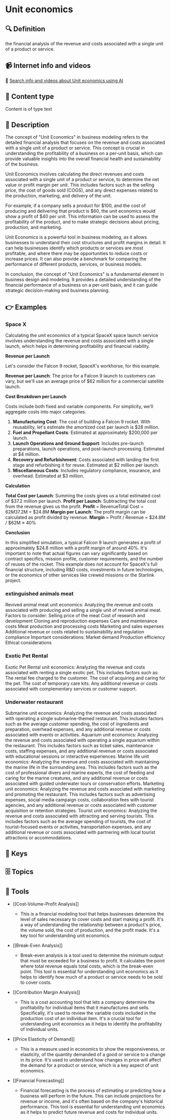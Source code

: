 
# Unit economics


## 🔍 Definition
the financial analysis of the revenue and costs associated with a single unit of a product or service.


## 📹 Internet info and videos
🤖 [Search info and videos about Unit economics using AI](https://www.perplexity.ai/search?q=videos+about+Unit+economics:+the+financial+analysis+of+the+revenue+and+costs+associated+with+a+single+unit+of+a+product+or+service.
)


## 📰 Content type 
Content is of type text

## 📖 Description
  The concept of "Unit Economics" in business modeling refers to the detailed financial analysis that focuses on the revenue and costs associated with a single unit of a product or service. This concept is crucial in understanding the profitability of a business on a per-unit basis, which can provide valuable insights into the overall financial health and sustainability of the business.
  
  Unit Economics involves calculating the direct revenues and costs associated with a single unit of a product or service, to determine the net value or profit margin per unit. This includes factors such as the selling price, the cost of goods sold (COGS), and any direct expenses related to the production, marketing, and delivery of the unit.
  
  For example, if a company sells a product for $100, and the cost of producing and delivering that product is $60, the unit economics would show a profit of $40 per unit. This information can be used to assess the profitability of the product, and to make strategic decisions about pricing, production, and marketing.
  
  Unit Economics is a powerful tool in business modeling, as it allows businesses to understand their cost structures and profit margins in detail. It can help businesses identify which products or services are most profitable, and where there may be opportunities to reduce costs or increase prices. It can also provide a benchmark for comparing the performance of different products, services, or business models.
  
  In conclusion, the concept of "Unit Economics" is a fundamental element in business design and modeling. It provides a detailed understanding of the financial performance of a business on a per-unit basis, and it can guide strategic decision-making and business planning.


## 👉 Examples
  ### Space X
  Calculating the unit economics of a typical SpaceX space launch service involves understanding the revenue and costs associated with a single launch, which helps in determining profitability and financial viability.
  
  **Revenue per Launch**
  
  Let's consider the Falcon 9 rocket, SpaceX's workhorse, for this example.
  
  **Revenue per Launch**: The price for a Falcon 9 launch to customers can vary, but we'll use an average price of $62 million for a commercial satellite launch.
  
  **Cost Breakdown per Launch**
  
  Costs include both fixed and variable components. For simplicity, we'll aggregate costs into major categories.
  1. **Manufacturing Cost**: The cost of building a Falcon 9 rocket. With reusability, let's estimate the amortized cost per launch is $28 million.
  2. **Fuel and Propellant Costs**: Estimated at approximately $200,000 per launch.
  3. **Launch Operations and Ground Support**: Includes pre-launch preparations, launch operations, and post-launch processing. Estimated at $4 million.
  4. **Recovery and Refurbishment**: Costs associated with landing the first stage and refurbishing it for reuse. Estimated at $2 million per launch.
  5. **Miscellaneous Costs**: Includes regulatory compliance, insurance, and overhead. Estimated at $3 million.
  
  **Calculation**
  
  **Total Cost per Launch**: Summing the costs gives us a total estimated cost of $37.2 million per launch.
  **Profit per Launch**: Subtracting the total cost from the revenue gives us the profit.
  **Profit** = RevenueTotal Cost = $62M$37.2M = $24.8M
  **Margin per Launch**: The profit margin can be calculated as profit divided by revenue.
  **Margin** = Profit / Revenue = $24.8M / $62M ≈ 40%
  
  **Conclusion**
  
  In this simplified simulation, a typical Falcon 9 launch generates a profit of approximately $24.8 million with a profit margin of around 40%. It's important to note that actual figures can vary significantly based on contract specifics, mission profile, customer requirements, and the number of reuses of the rocket. This example does not account for SpaceX's full financial structure, including R&D costs, investments in future technologies, or the economics of other services like crewed missions or the Starlink project.
  
  ### 
  
  ### extinguished animals meat
  Revived animal meat unit economics: Analyzing the revenue and costs associated with producing and selling a single unit of revived animal meat.
  Factors to consider:
  	Selling price of the meat
  	Cost of research and development
  	Cloning and reproduction expenses
  	Care and maintenance costs
  	Meat production and processing costs
  	Marketing and sales expenses
  	Additional revenue or costs related to sustainability and regulation compliance
  Important considerations:
  	Market demand
  	Production efficiency
  	Ethical considerations
  ### Exotic Pet Rental
  Exotic Pet Rental unit economics: Analyzing the revenue and costs associated with renting a single exotic pet.
  This includes factors such as:
  	The rental fee charged to the customer.
  	The cost of acquiring and caring for the pet.
  	The cost of temporary care kits.
  	Any additional revenue or costs associated with complementary services or customer support.
  ### Underwater restaurant
  Submarine unit economics: Analyzing the revenue and costs associated with operating a single submarine-themed restaurant. This includes factors such as the average customer spending, the cost of ingredients and preparation, overhead expenses, and any additional revenue or costs associated with events or activities.
  Aquarium unit economics: Analyzing the revenue and costs associated with operating a single aquarium within the restaurant. This includes factors such as ticket sales, maintenance costs, staffing expenses, and any additional revenue or costs associated with educational sessions or interactive experiences.
  Marine life unit economics: Analyzing the revenue and costs associated with maintaining the marine life in the surrounding area. This includes factors such as the cost of professional divers and marine experts, the cost of feeding and caring for the marine creatures, and any additional revenue or costs associated with guided underwater tours or conservation efforts.
  Marketing unit economics: Analyzing the revenue and costs associated with marketing and promoting the restaurant. This includes factors such as advertising expenses, social media campaign costs, collaboration fees with tourist agencies, and any additional revenue or costs associated with customer acquisition or retention strategies.
  Tourist unit economics: Analyzing the revenue and costs associated with attracting and serving tourists. This includes factors such as the average spending of tourists, the cost of tourist-focused events or activities, transportation expenses, and any additional revenue or costs associated with partnering with local tourist attractions or accommodations.


## 🔑 Keys
  


## 🗄️ Topics
  


## 🧰 Tools
  - [[Cost-Volume-Profit Analysis]]
    - This is a financial modeling tool that helps businesses determine the level of sales necessary to cover costs and start making a profit. It's a way of understanding the relationship between a product's price, the volume sold, the cost of production, and the profit made. It's a key tool for understanding unit economics.
  
  - [[Break-Even Analysis]]
    - Break-even analysis is a tool used to determine the minimum output that must be exceeded for a business to profit. It calculates the point where total revenue equals total costs, which is the break-even point. This tool is essential for understanding unit economics as it helps to identify how much of a product or service needs to be sold to cover costs.
  
  - [[Contribution Margin Analysis]]
    - This is a cost accounting tool that lets a company determine the profitability for individual items that it manufactures and sells. Specifically, it's used to review the variable costs included in the production cost of an individual item. It's a crucial tool for understanding unit economics as it helps to identify the profitability of individual units.
  
  - [[Price Elasticity of Demand]]
    - This is a measure used in economics to show the responsiveness, or elasticity, of the quantity demanded of a good or service to a change in its price. It's used to understand how changes in price will affect the demand for a product or service, which is a key aspect of unit economics.
  
  - [[Financial Forecasting]]
    - Financial forecasting is the process of estimating or predicting how a business will perform in the future. This can include projections for revenue or income, and it's often based on the company's historical performance. This tool is essential for understanding unit economics as it helps to predict future revenue and costs for individual units.
